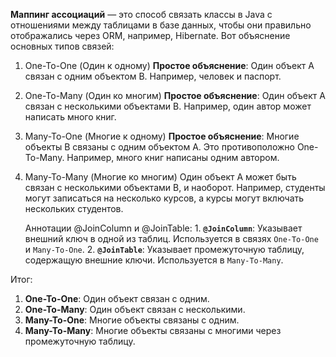 **Маппинг ассоциаций** — это способ связать классы в Java с отношениями между таблицами в базе данных, чтобы они правильно отображались через ORM, например, Hibernate. Вот объяснение основных типов связей:
1. One-To-One (Один к одному)
   **Простое объяснение**: Один объект A связан с одним объектом B. Например, человек и паспорт.
2. One-To-Many (Один ко многим)
   **Простое объяснение**: Один объект A связан с несколькими объектами B. Например, один автор может написать много книг.
3. Many-To-One (Многие к одному)
   **Простое объяснение**: Многие объекты B связаны с одним объектом A. Это противоположно One-To-Many. Например, много книг написаны одним автором.
4. Many-To-Many (Многие ко многим)
   Один объект A может быть связан с несколькими объектами B, и наоборот. Например, студенты могут записаться на несколько курсов, а курсы могут включать нескольких студентов.
   
   Аннотации @JoinColumn и @JoinTable:
	   1. **`@JoinColumn`**: Указывает внешний ключ в одной из таблиц. Используется в связях `One-To-One` и `Many-To-One`.
	   2. **`@JoinTable`**: Указывает промежуточную таблицу, содержащую внешние ключи. Используется в `Many-To-Many`.

Итог:
1. **One-To-One**: Один объект связан с одним.
2. **One-To-Many**: Один объект связан с несколькими.
3. **Many-To-One**: Многие объекты связаны с одним.
4. **Many-To-Many**: Многие объекты связаны с многими через промежуточную таблицу.